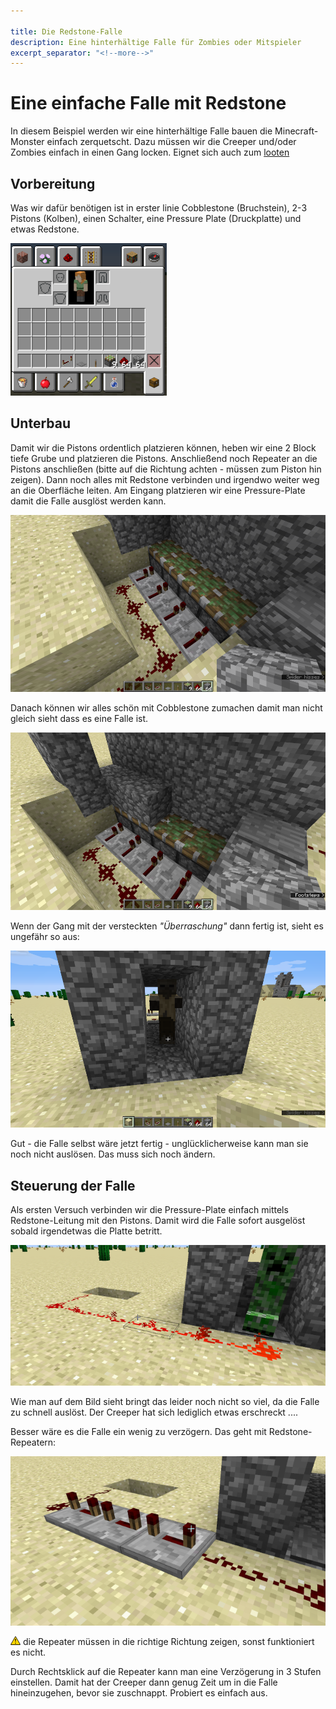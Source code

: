 ```yaml
---

title: Die Redstone-Falle
description: Eine hinterhältige Falle für Zombies oder Mitspieler
excerpt_separator: "<!--more-->"
---
```


# Eine einfache Falle mit Redstone
In diesem Beispiel werden wir eine hinterhältige Falle bauen die Minecraft-Monster einfach zerquetscht.
Dazu müssen wir die Creeper und/oder Zombies einfach in einen Gang locken. Eignet sich auch zum [looten](https://www.zos-gaming.de/looten/)

<!--more-->
## Vorbereitung
Was wir dafür benötigen ist in erster linie Cobblestone (Bruchstein), 2-3 Pistons (Kolben), einen Schalter, eine Pressure Plate (Druckplatte) und etwas Redstone.

![Mindestbestand Inventar](01_redstone-trap/01_inventory-begin.png)

## Unterbau
Damit wir die Pistons ordentlich platzieren können, heben wir eine 2 Block tiefe Grube und platzieren die Pistons. Anschließend noch Repeater an die Pistons anschließen (bitte auf die Richtung achten - müssen zum Piston hin zeigen). Dann noch alles mit Redstone verbinden und irgendwo weiter weg an die Oberfläche leiten. Am Eingang platzieren wir eine Pressure-Plate damit die Falle ausglöst werden kann.

![Rohbau der Falle](01_redstone-trap/02_build-1.png)

Danach können wir alles schön mit Cobblestone zumachen damit man nicht gleich sieht dass es eine Falle ist.

![Unterbau zumachen](01_redstone-trap/03_build-2.png)

Wenn der Gang mit der versteckten _"Überraschung"_ dann fertig ist, sieht es ungefähr so aus:

![Fertiger Gang](01_redstone-trap/04_trap_ready.png)

Gut - die Falle selbst wäre jetzt fertig - unglücklicherweise kann man sie noch nicht auslösen. Das muss sich noch ändern.

## Steuerung der Falle

Als ersten Versuch verbinden wir die Pressure-Plate einfach mittels Redstone-Leitung mit den Pistons. Damit wird die Falle sofort ausgelöst sobald irgendetwas die Platte betritt.

![Direkte Verbindung der Falle](01_redstone-trap/05_redstone_leitung_1.png)

Wie man auf dem Bild sieht bringt das leider noch nicht so viel, da die Falle zu schnell auslöst. Der Creeper hat sich lediglich etwas erschreckt ....

Besser wäre es die Falle ein wenig zu verzögern. Das geht mit Redstone-Repeatern:

![Direkte Verbindung der Falle](01_redstone-trap/06_redstone_leitung_2.png)

<img src="attention_small.png" alt="Achtung" style="vertical-align: text-top; "/> die Repeater müssen in die richtige Richtung zeigen, sonst funktioniert es nicht.

Durch Rechtsklick auf die Repeater kann man eine Verzögerung in 3 Stufen einstellen. Damit hat der Creeper dann genug Zeit um in die Falle hineinzugehen, bevor sie zuschnappt. Probiert es einfach aus.
